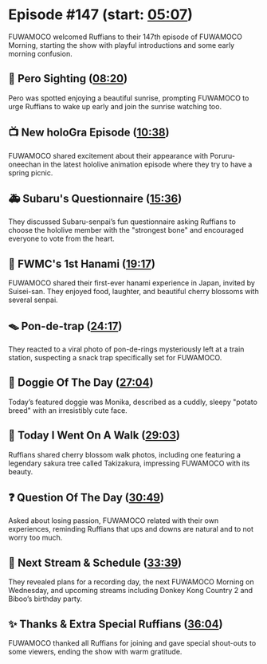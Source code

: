 # Episode #147 (start: [05:07](https://youtu.be/N7P27pXxGb8?t=05m07s))

FUWAMOCO welcomed Ruffians to their 147th episode of FUWAMOCO Morning, starting the show with playful introductions and some early morning confusion.

## 👀 Pero Sighting ([08:20](https://youtu.be/N7P27pXxGb8?t=08m20s))

Pero was spotted enjoying a beautiful sunrise, prompting FUWAMOCO to urge Ruffians to wake up early and join the sunrise watching too.

## 📺 New holoGra Episode ([10:38](https://youtu.be/N7P27pXxGb8?t=10m38s))

FUWAMOCO shared excitement about their appearance with Poruru-oneechan in the latest hololive animation episode where they try to have a spring picnic.

## 🚑 Subaru's Questionnaire ([15:36](https://youtu.be/N7P27pXxGb8?t=15m36s))

They discussed Subaru-senpai’s fun questionnaire asking Ruffians to choose the hololive member with the "strongest bone" and encouraged everyone to vote from the heart.

## 🌸 FWMC's 1st Hanami ([19:17](https://youtu.be/N7P27pXxGb8?t=19m17s))

FUWAMOCO shared their first-ever hanami experience in Japan, invited by Suisei-san. They enjoyed food, laughter, and beautiful cherry blossoms with several senpai.

## 🪤 Pon-de-trap ([24:17](https://youtu.be/N7P27pXxGb8?t=24m17s))

They reacted to a viral photo of pon-de-rings mysteriously left at a train station, suspecting a snack trap specifically set for FUWAMOCO.

## 🐶 Doggie Of The Day ([27:04](https://youtu.be/N7P27pXxGb8?t=27m04s))

Today’s featured doggie was Monika, described as a cuddly, sleepy "potato breed" with an irresistibly cute face.

## 🚶 Today I Went On A Walk ([29:03](https://youtu.be/N7P27pXxGb8?t=29m03s))

Ruffians shared cherry blossom walk photos, including one featuring a legendary sakura tree called Takizakura, impressing FUWAMOCO with its beauty.

## ❓ Question Of The Day ([30:49](https://youtu.be/N7P27pXxGb8?t=30m49s))

Asked about losing passion, FUWAMOCO related with their own experiences, reminding Ruffians that ups and downs are natural and to not worry too much.

## 📅 Next Stream & Schedule ([33:39](https://youtu.be/N7P27pXxGb8?t=33m39s))

They revealed plans for a recording day, the next FUWAMOCO Morning on Wednesday, and upcoming streams including Donkey Kong Country 2 and Biboo’s birthday party.

## ✨ Thanks & Extra Special Ruffians ([36:04](https://youtu.be/N7P27pXxGb8?t=36m04s))

FUWAMOCO thanked all Ruffians for joining and gave special shout-outs to some viewers, ending the show with warm gratitude.
